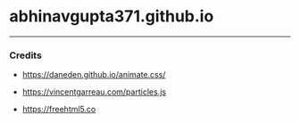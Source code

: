 # abhinavgupta371.github.io
---
### Credits
- https://daneden.github.io/animate.css/

- https://vincentgarreau.com/particles.js

- https://freehtml5.co
